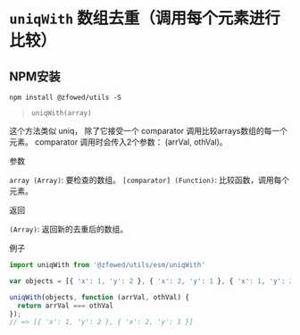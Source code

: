 # `uniqWith` 数组去重（调用每个元素进行比较）

## NPM安装

```shell
npm install @zfowed/utils -S
```

> `uniqWith(array)`

这个方法类似 uniq， 除了它接受一个 comparator 调用比较arrays数组的每一个元素。 comparator 调用时会传入2个参数： (arrVal, othVal)。

参数

`array (Array)`: 要检查的数组。
`[comparator] (Function)`: 比较函数，调用每个元素。

返回

`(Array)`: 返回新的去重后的数组。

例子

```javascript
import uniqWith from '@zfowed/utils/esm/uniqWith'
```

```javascript
var objects = [{ 'x': 1, 'y': 2 }, { 'x': 2, 'y': 1 }, { 'x': 1, 'y': 2 }];

uniqWith(objects, function (arrVal, othVal) {
  return arrVal === othVal
});
// => [{ 'x': 1, 'y': 2 }, { 'x': 2, 'y': 1 }]
```
